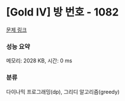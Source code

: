 # [Gold IV] 방 번호 - 1082 

[문제 링크](https://www.acmicpc.net/problem/1082) 

### 성능 요약

메모리: 2028 KB, 시간: 0 ms

### 분류

다이나믹 프로그래밍(dp), 그리디 알고리즘(greedy)

